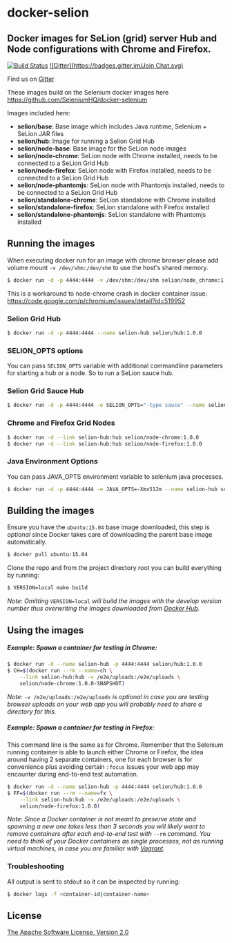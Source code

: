 # docker-selion

## Docker images for SeLion (grid) server Hub and Node configurations with Chrome and Firefox.

[![Build Status](https://travis-ci.org/paypal/docker-selion.svg?branch=develop)](https://travis-ci.org/paypal/docker-selion)
[![Gitter](https://badges.gitter.im/Join Chat.svg)](https://gitter.im/paypal/SeLion?utm_source=badge&utm_medium=badge&utm_campaign=pr-badge&utm_content=badge)

Find us on [Gitter](https://gitter.im/paypal/SeLion)

These images build on the Selenium docker images here https://github.com/SeleniumHQ/docker-selenium

Images included here:
- __selion/base__: Base image which includes Java runtime, Selenium + SeLion JAR files
- __selion/hub__: Image for running a Selion Grid Hub
- __selion/node-base__: Base image for the SeLion node images
- __selion/node-chrome__: SeLion node with Chrome installed, needs to be connected to a SeLion Grid Hub
- __selion/node-firefox__: SeLion node with Firefox installed, needs to be connected to a SeLion Grid Hub
- __selion/node-phantomjs__: SeLion node with Phantomjs installed, needs to be connected to a SeLion Grid Hub
- __selion/standalone-chrome__: SeLion standalone with Chrome installed
- __selion/standalone-firefox__: SeLion standalone with Firefox installed
- __selion/standalone-phantomjs__: SeLion standalone with Phantomjs installed

## Running the images

When executing docker run for an image with chrome browser please add volume mount `-v /dev/shm:/dev/shm` to use the host's shared memory.

``` bash
$ docker run -d -p 4444:4444 -v /dev/shm:/dev/shm selion/node_chrome:1.0.0
```

This is a workaround to node-chrome crash in docker container issue: https://code.google.com/p/chromium/issues/detail?id=519952

### Selion Grid Hub

``` bash
$ docker run -d -p 4444:4444 --name selion-hub selion/hub:1.0.0
```

### SELION_OPTS options

You can pass `SELION_OPTS` variable with additional commandline parameters for starting a hub or a node. So to run a SeLion sauce hub.

### Selion Grid Sauce Hub

``` bash
$ docker run -d -p 4444:4444 -e SELION_OPTS="-type sauce" --name selion-hub selion/hub:1.0.0
```

### Chrome and Firefox Grid Nodes

``` bash
$ docker run -d --link selion-hub:hub selion/node-chrome:1.0.0
$ docker run -d --link selion-hub:hub selion/node-firefox:1.0.0
```

### Java Environment Options

You can pass JAVA_OPTS environment variable to selenium java processes.

``` bash
$ docker run -d -p 4444:4444 -e JAVA_OPTS=-Xmx512m --name selion-hub selion/hub:1.0.0
```

## Building the images

Ensure you have the `ubuntu:15.04` base image downloaded, this step is _optional_ since Docker takes care of downloading the parent base image automatically.

``` bash
$ docker pull ubuntu:15.04
```

Clone the repo and from the project directory root you can build everything by running:

``` bash
$ VERSION=local make build
```

_Note: Omitting_ `VERSION=local` _will build the images with the develop version number thus overwriting the images downloaded from [Docker Hub](https://registry.hub.docker.com/)._

## Using the images

##### Example: Spawn a container for testing in Chrome:

``` bash
$ docker run -d --name selion-hub -p 4444:4444 selion/hub:1.0.0
$ CH=$(docker run --rm --name=ch \
    --link selion-hub:hub -v /e2e/uploads:/e2e/uploads \
    selion/node-chrome:1.0.0-SNAPSHOT)
```

_Note:_ `-v /e2e/uploads:/e2e/uploads` _is optional in case you are testing browser uploads on your web app you will probably need to share a directory for this._

##### Example: Spawn a container for testing in Firefox:

This command line is the same as for Chrome. Remember that the Selenium running container is able to launch either Chrome or Firefox, the idea around having 2 separate containers, one for each browser is for convenience plus avoiding certain `:focus` issues your web app may encounter during end-to-end test automation.

``` bash
$ docker run -d --name selion-hub -p 4444:4444 selion/hub:1.0.0
$ FF=$(docker run --rm --name=fx \
    --link selion-hub:hub -v /e2e/uploads:/e2e/uploads \
    selion/node-firefox:1.0.0)
```

_Note: Since a Docker container is not meant to preserve state and spawning a new one takes less than 3 seconds you will likely want to remove containers after each end-to-end test with_ `--rm` _command. You need to think of your Docker containers as single processes, not as running virtual machines, in case you are familiar with [Vagrant](https://www.vagrantup.com/)._


### Troubleshooting

All output is sent to stdout so it can be inspected by running:
``` bash
$ docker logs -f <container-id|container-name>
```

License
-------
[The Apache Software License, Version 2.0](http://www.apache.org/licenses/LICENSE-2.0)
